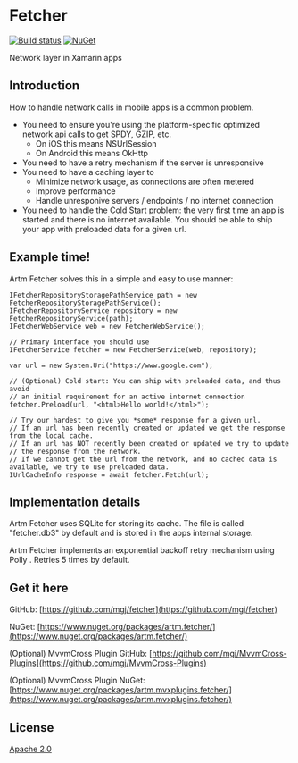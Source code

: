 # Fetcher

[![Build status](https://ci.appveyor.com/api/projects/status/iysnpswp82ogp4vb?svg=true)](https://ci.appveyor.com/project/mgj/fetcher)
[![NuGet](https://img.shields.io/nuget/v/artm.fetcher.svg)](https://www.nuget.org/packages/artm.fetcher/)

Network layer in Xamarin apps

## Introduction

How to handle network calls in mobile apps is a common problem.

* You need to ensure you're using the platform-specific optimized network api calls to get SPDY, GZIP, etc.
  * On iOS this means NSUrlSession
  * On Android this means OkHttp
* You need to have a retry mechanism if the server is unresponsive
* You need to have a caching layer to
  * Minimize network usage, as connections are often metered
  * Improve performance
  * Handle unresponive servers / endpoints / no internet connection
* You need to handle the Cold Start problem: the very first time an app is started and there is no internet available. You should be able to ship your app with preloaded data for a given url.

## Example time!

Artm Fetcher solves this in a simple and easy to use manner:

```
IFetcherRepositoryStoragePathService path = new FetcherRepositoryStoragePathService();
IFetcherRepositoryService repository = new FetcherRepositoryService(path);
IFetcherWebService web = new FetcherWebService();

// Primary interface you should use
IFetcherService fetcher = new FetcherService(web, repository);

var url = new System.Uri("https://www.google.com");

// (Optional) Cold start: You can ship with preloaded data, and thus avoid
// an initial requirement for an active internet connection
fetcher.Preload(url, "<html>Hello world!</html>");

// Try our hardest to give you *some* response for a given url. 
// If an url has been recently created or updated we get the response from the local cache.
// If an url has NOT recently been created or updated we try to update 
// the response from the network. 
// If we cannot get the url from the network, and no cached data is available, we try to use preloaded data.
IUrlCacheInfo response = await fetcher.Fetch(url); 
```


## Implementation details

Artm Fetcher uses SQLite for storing its cache. The file is called "fetcher.db3" by default and is stored in the apps internal storage.

Artm Fetcher implements an exponential backoff retry mechanism using Polly . Retries 5 times by default.

## Get it here

GitHub: [https://github.com/mgj/fetcher](https://github.com/mgj/fetcher)

NuGet: [https://www.nuget.org/packages/artm.fetcher/](https://www.nuget.org/packages/artm.fetcher/)

(Optional) MvvmCross Plugin GitHub: [https://github.com/mgj/MvvmCross-Plugins](https://github.com/mgj/MvvmCross-Plugins)

(Optional) MvvmCross Plugin NuGet: [https://www.nuget.org/packages/artm.mvxplugins.fetcher/](https://www.nuget.org/packages/artm.mvxplugins.fetcher/)


## License

[Apache 2.0][apache]

[apache]: https://www.apache.org/licenses/LICENSE-2.0.html